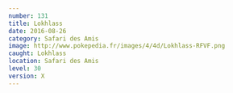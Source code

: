 ```yaml
---
number: 131
title: Lokhlass
date: 2016-08-26
category: Safari des Amis
image: http://www.pokepedia.fr/images/4/4d/Lokhlass-RFVF.png
caught: Lokhlass
location: Safari des Amis
level: 30
version: X
---
```

